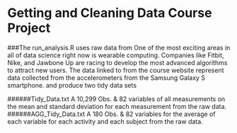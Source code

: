 Getting and Cleaning Data Course Project
=========================
###The run_analysis.R
uses raw data from One of the most exciting areas in all of data science right now is wearable computing. Companies like Fitbit, Nike, and Jawbone Up are racing to develop the most advanced algorithms to attract new users. The data linked to from the course website represent data collected from the accelerometers from the Samsung Galaxy S smartphone. 
and produce two tidy data sets

######Tidy_Data.txt 
A 10,299 Obs. & 82 variables of all measurements on the mean and standard deviation for each measurement from the raw data.
######AGG_Tidy_Data.txt
A 180 Obs. & 82 variables for the average of each variable for each activity and each subject from the raw data.
